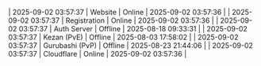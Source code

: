 | 2025-09-02 03:57:37 | Website | Online | 2025-09-02 03:57:36 |
| 2025-09-02 03:57:37 | Registration | Online | 2025-09-02 03:57:36 |
| 2025-09-02 03:57:37 | Auth Server | Offline | 2025-08-18 09:33:31 |
| 2025-09-02 03:57:37 | Kezan (PvE) | Offline | 2025-08-03 17:58:02 |
| 2025-09-02 03:57:37 | Gurubashi (PvP) | Offline | 2025-08-23 21:44:06 |
| 2025-09-02 03:57:37 | Cloudflare | Online | 2025-09-02 03:57:36 |
